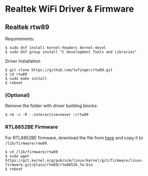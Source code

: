 # Realtek WiFi Driver & Firmware


## Realtek rtw89
Requirements:

```
$ sudo dnf install kernel-headers kernel-devel
$ sudo dnf group install "C Development Tools and Libraries"
```


Driver Installation
```
$ git clone https://github.com/lwfinger/rtw89.git
$ cd rtw89
$ sudo make install
$ reboot
```

### (Optional)
Remove the folder with driver building blocks:
```
$ rm -v -R --interactive=never ~/rtw89
```

### RTL8852BE Firmware
For RTL8852BE firmware, download the file from [here](https://git.kernel.org/pub/scm/linux/kernel/git/firmware/linux-firmware.git/plain/rtw89/rtw8852b_fw.bin) and copy it to `/lib/firmware/rew89`.


```
$ cd /lib/firmware/rtw89
$ sudo wget https://git.kernel.org/pub/scm/linux/kernel/git/firmware/linux-firmware.git/plain/rtw89/rtw8852b_fw.bin
$ reboot
```
